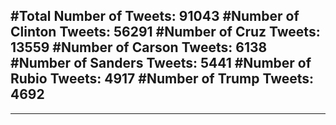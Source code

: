 #Total Number of Tweets: 91043 
#Number of Clinton Tweets: 56291
#Number of Cruz Tweets: 13559
#Number of Carson Tweets: 6138
#Number of Sanders Tweets: 5441
#Number of Rubio Tweets: 4917
#Number of Trump Tweets: 4692
---
---
